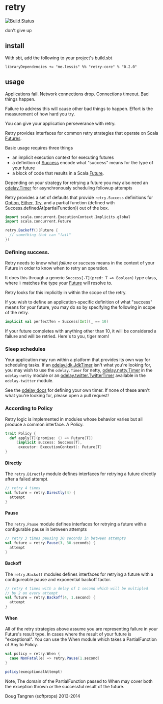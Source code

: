 # retry

[![Build Status](https://travis-ci.org/softprops/retry.png?branch=master)](https://travis-ci.org/softprops/retry)

don't give up

## install

With sbt, add the following to your project's build.sbt

    libraryDependencies += "me.lessis" %% "retry-core" % "0.2.0"

## usage

Applications fail. Network connections drop. Connections timeout. Bad things happen.

Failure to address this will cause other bad things to happen. Effort is the measurement of how hard you try.

You can give your application perseverance with retry.

Retry provides interfaces for common retry strategies that operate on Scala [Futures][fut].

Basic usage requires three things

- an implicit execution context for executing futures 
- a definition of [Success](#defining-success) encode what "success" means for the type of your future
- a block of code that results in a Scala [Future][fut].

Depending on your strategy for retrying a future you may also need an [odelay.Timer][timer] for asynchronously scheduling followup attempts

Retry provides a set of defaults that provide `retry.Success` definitions for [Option][option], [Either][either], [Try][try], and a partial function (defined with Success.definedAt(partialFunction)) out of the box.

```scala
import scala.concurrent.ExecutionContext.Implicits.global
import scala.concurrent.Future

retry.Backoff()(Future {
  // something that can "fail"
})
```

### Defining success.

Retry needs to know what _failure_ or _success_ means in the context of your Future in order to know when to retry an operation.

It does this through a generic `Success[-T](pred: T => Boolean)` type class, where `T` matches the type your [Future][fut] will resolve to.

Retry looks for this implicitly in within the scope of the retry.

If you wish to define an application-specific definition of what "success" means for your future, you may do so by specifying the following in scope of the retry.

```scala
implicit val perfectTen = Success[Int](_ == 10)
```

If your future completes with anything other than 10, it will be considered a failure and will be retried. Here's to you, tiger mom!

### Sleep schedules

Your application may run within a platform that provides its own way for scheduling tasks. If an [odelay.jdk.JdkTimer](https://github.com/softprops/odelay#jdktimer) isn't what you're looking for, you may wish to use the `odelay.Timer` for netty, [odelay.netty.Timer](https://github.com/softprops/odelay#netty3timers) in the `odelay-netty` module or an [odelay.twitter.TwitterTimer](https://github.com/softprops/odelay#twittertimers) available in the `odelay-twitter` module.

See the [odelay docs][odelay] for defining your own timer. If none of these aren't what you're looking for, please open a pull request!

### According to Policy

Retry logic is implemented in modules whose behavior varies but all produce a common interface. A Policy.

```scala
trait Policy {
  def apply[T](promise: () => Future[T])
     (implicit success: Success[T],
      executor: ExecutionContext): Future[T]
}
```          

#### Directly

The `retry.Directly` module defines interfaces for retrying a future directly
after a failed attempt.

```scala
// retry 4 times
val future = retry.Directly(4) {
  attempt
}
```

#### Pause

The `retry.Pause` module defines interfaces for retrying a future with a configurable pause in between attempts

```scala
// retry 3 times pausing 30 seconds in between attempts
val future = retry.Pause(3, 30.seconds) {
  attempt
}
```

#### Backoff

The `retry.Backoff` modules defines interfaces for retrying a future with a configureable pause and exponential
backoff factor.


```scala
// retry 4 times with a delay of 1 second which will be multipled
// by 2 on every attempt
val future = retry.Backoff(4, 1.second) {
  attempt
}
```

#### When

All of the retry strategies above assume you are representing failure in your Future's result type. In cases where the
result of your future is "exceptional". You can use the When module which takes a PartialFunction of Any to Policy.

```scala
val policy = retry.When {
  case NonFatal(e) => retry.Pause(1.second)
}

policy(execptionalAttempt)
```

Note, The domain of the PartialFunction passed to When may cover both the exception thrown _or_ the successful result of the future.

Doug Tangren (softprops) 2013-2014

[timer]: https://github.com/softprops/odelay#timers
[odelay]: https://github.com/softprops/odelay#readme
[fut]: http://www.scala-lang.org/api/current/index.html#scala.concurrent.Future
[either]: http://www.scala-lang.org/api/current/index.html#scala.util.Either
[option]: http://www.scala-lang.org/api/current/index.html#scala.Option
[try]: http://www.scala-lang.org/api/current/index.html#scala.util.Try
